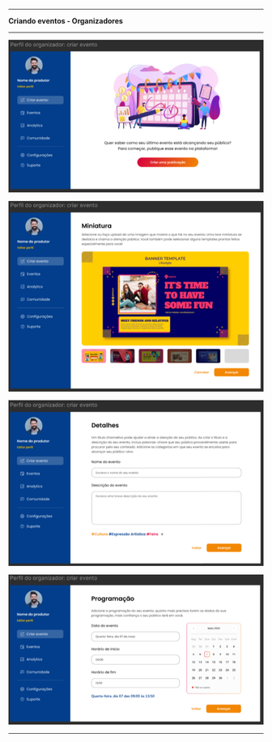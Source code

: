 --------------------------------------------------------

**Criando eventos - Organizadores**

--------------------------------------------------------

![eventos](criareventos.png)


![eventos](criareventos1.png)


![eventos](criareventos2.png)


![eventos](criareventos3.png)

--------------------------------------------------------
